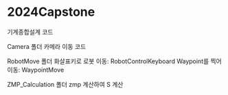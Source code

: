 # 2024Capstone
기계종합설계 코드

Camera 폴더
카메라 이동 코드

RobotMove 폴더
화살표키로 로봇 이동: RobotControlKeyboard
Waypoint를 찍어 이동: WaypointMove

ZMP_Calculation 폴더
zmp 계산하여 S 계산
